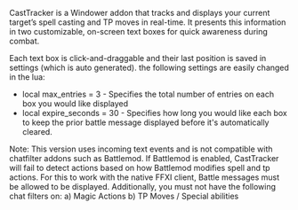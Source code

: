 CastTracker is a Windower addon that tracks and displays your current target’s spell casting and TP moves in real-time. It presents this information in two customizable, on-screen text boxes for quick awareness during combat.

Each text box is click-and-draggable and their last position is saved in settings (which is auto generated). the following settings are easily changed in the lua:
- local max_entries = 3 - Specifies the total number of entries on each box you would like displayed
- local expire_seconds = 30 - Specifies how long you would like each box to keep the prior battle message displayed before it's automatically cleared.

Note: This version uses incoming text events and is not compatible with chatfilter addons such as Battlemod. If Battlemod is enabled, CastTracker will fail to detect actions based on how Battlemod modifies spell and tp actions.
For this to work with the native FFXI client, Battle messages must be allowed to be displayed. Additionally, you must not have the following chat filters on:
a) Magic Actions
b) TP Moves / Special abilities
